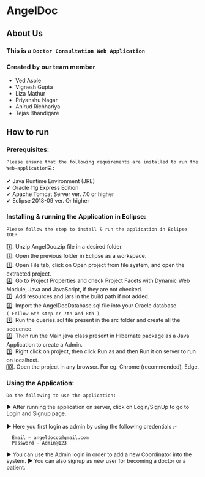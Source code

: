 # AngelDoc
## About Us
### This is a `Doctor Consultation Web Application`

### Created by our team member 
<ul>
  <li>Ved Asole</li>
  <li>Vignesh Gupta</li>
  <li>Liza Mathur</li>
  <li>Priyanshu Nagar</li>
  <li>Anirud Richhariya</li>
  <li>Tejas Bhandigare</li>
</ul>


## How to run

### Prerequisites: 
 `Please ensure that the following requirements are installed to run the Web-application💻:`
 
  ✔	Java Runtime Environment (JRE) <br>
  ✔	Oracle 11g Express Edition<br>
  ✔	Apache Tomcat Server ver. 7.0 or higher<br>
  ✔	Eclipse 2018-09 ver. Or higher<br>

### Installing & running the Application in Eclipse:
  `Please follow the step to install & run the application in Eclipse IDE:`

  1️⃣. Unzip AngelDoc.zip file in a desired folder. <br>
  2️⃣.	Open the previous folder in Eclipse as a workspace.<br>
  3️⃣.	Open File tab, click on Open project from file system, and open the extracted project.<br>
  4️⃣.	Go to Project Properties and check Project Facets with Dynamic Web Module, Java and JavaScript, if they are not checked.<br>
  5️⃣.	Add resources and jars in the build path if not added.<br>
  6️⃣.	Import the AngelDocDatabase.sql file into your Oracle database.<br>
      `( Follow 6th step or 7th and 8th )`<br>
  7️⃣.	Run the queries.sql file present in the src folder and create all the sequence.<br>
  8️⃣.	Then run the Main.java class present in Hibernate package as a Java Application to create a Admin.<br>
  9️⃣.	Right click on project, then click Run as and then Run it on server to run on localhost.<br>
  🔟.	Open the project in any browser. For eg. Chrome (recommended), Edge.<br>

### Using the Application:
  `Do the following to use the application:`

  ▶	After running the application on server, click on Login/SignUp to go to Login and Signup page.<br><br>
  ▶	Here you first login as admin by using the following credentials :-<br>
  
      Email – angeldocco@gmail.com
      Password – Admin@123
     
  ▶ You can use the Admin login in order to add a new Coordinator into the system. 
  ▶ You can also signup as new user for becoming a doctor or a patient. 
